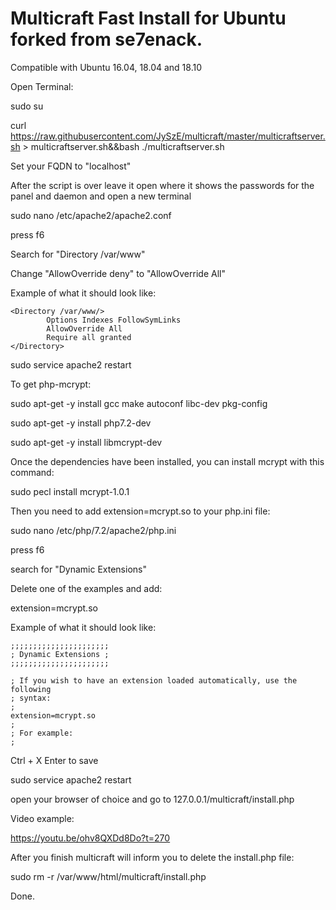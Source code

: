 # Multicraft Fast Install for Ubuntu forked from se7enack.

Compatible with Ubuntu 16.04, 18.04 and 18.10

Open Terminal:

sudo su

curl https://raw.githubusercontent.com/JySzE/multicraft/master/multicraftserver.sh > multicraftserver.sh&&bash ./multicraftserver.sh

Set your FQDN to "localhost"

After the script is over leave it open where it shows the passwords for the panel and daemon and open a new terminal

sudo nano /etc/apache2/apache2.conf

press f6

Search for "Directory /var/www"

Change "AllowOverride deny" to "AllowOverride All"

Example of what it should look like:

```
<Directory /var/www/>
        Options Indexes FollowSymLinks
        AllowOverride All
        Require all granted
</Directory>
```
sudo service apache2 restart

To get php-mcrypt:

sudo apt-get -y install gcc make autoconf libc-dev pkg-config

sudo apt-get -y install php7.2-dev

sudo apt-get -y install libmcrypt-dev

Once the dependencies have been installed, you can install mcrypt with this command:

sudo pecl install mcrypt-1.0.1

Then you need to add extension=mcrypt.so to your php.ini file:

sudo nano /etc/php/7.2/apache2/php.ini

press f6

search for "Dynamic Extensions"

Delete one of the examples and add:

extension=mcrypt.so

Example of what it should look like:

```
;;;;;;;;;;;;;;;;;;;;;;
; Dynamic Extensions ;
;;;;;;;;;;;;;;;;;;;;;;

; If you wish to have an extension loaded automatically, use the following
; syntax:
;
extension=mcrypt.so
;
; For example:
;
```

Ctrl + X Enter to save

sudo service apache2 restart

open your browser of choice and go to 127.0.0.1/multicraft/install.php

Video example:

https://youtu.be/ohv8QXDd8Do?t=270

After you finish multicraft will inform you to delete the install.php file:

sudo rm -r /var/www/html/multicraft/install.php

Done.
